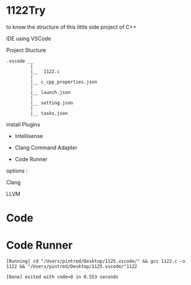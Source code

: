 # 1122Try
to know the structure of this little side project of C++

IDE using VSCode

Project Stucture 

    .vscode __
             |
             |__  1122.c
             |
             |__ c_cpp_properties.json
             |
             |__ launch.json
             |
             |__ setting.json
             |
             |__ tasks.json
             
install Plugins

* Intellisense

* Clang Command Adapter

* Code Runner

options : 

Clang

LLVM

# Code

# Code Runner

    [Running] cd "/Users/pintred/Desktop/1125.vscode/" && gcc 1122.c -o 1122 && "/Users/pintred/Desktop/1125.vscode/"1122

    [Done] exited with code=0 in 0.553 seconds


